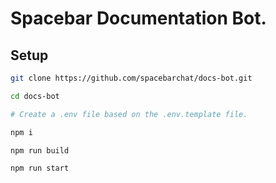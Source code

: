 <!--
SPDX-FileCopyrightText: 2023 Spacebar Contributors <https://spacebar.chat>
SPDX-FileCopyrightText: 2023 Maddy <https://github.com/MaddyUnderStars>

SPDX-License-Identifier: AGPL-3.0-or-later
-->

# Spacebar Documentation Bot.

## Setup

```sh
git clone https://github.com/spacebarchat/docs-bot.git

cd docs-bot

# Create a .env file based on the .env.template file.

npm i

npm run build

npm run start
```
